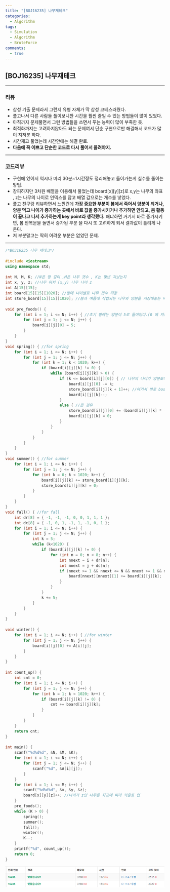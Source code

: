 ```yaml
---
title: "[BOJ16235] 나무재테크"
categories:
  - Algorithm
tags:
  - Simulation
  - Algorithm
  - BruteForce
comments:
  - true
---
```


## [BOJ16235] 나무재테크
---

### 리뷰
* 삼성 기출 문제라서 그런지 유형 자체가 딱 삼성 코테스러웠다.
* 풀고나서 다른 사람들 풀이보니깐 시간을 훨씬 줄일 수 있는 방법들이 많이 있었다.
* 아직까지 문제풀면서 그런 방법들을 쓰면서 푸는 능력이 많이 부족한 듯.
* 최적화까지는 고려하지않아도 되는 문제여서 단순 구현으로만 해결해서 코드가 많이 지저분
하다.
* 시간재고 풀었는데 시간안에는 해결 완료.
* __다음에 꼭 이쁘고 단순한 코드로 다시 풀어서 올려야지.__

---
### 코드리뷰
* 구현에 있어서 역시나 미리 30분~1시간정도 정리해놓고 들어가는게 실수를 줄이는 방법.
* 창피하지만 3차원 배열을 이용해서 풀었는데 board[x][y][z]로 x,y는 나무의 좌표 , z는
나무의 나이로 인덱스를 잡고 배열 값으로는 개수를 넣었다.
* 풀고 친구랑 리뷰하면서 느낀건데 __가장 중요한 부분이 봄에서 죽어서 양분이 되거나, 양분
먹고 나이가 증가하는 곳에서 바로 값을 증가시키거나 추가하면 안되고, 봄 활동이 끝나고 나서
추가하는게 key point라 생각했다.__ 왜냐하면 거기서 바로 증가시키면, 봄 반복문을 돌면서 증가된 부분
을 다시 또 고려하게 되서 결과값이 틀리게 나온다.
* 저 부분말고는 딱히 어려운 부분은 없었던 문제.
---

```cpp
/*BOJ16235 나무 제테크*/

#include <iostream>
using namespace std;

int N, M, K; //N은 땅 길이 ,M은 나무 갯수 , K는 몇년 지났는지
int x, y, z; //나무 위치 (x,y) 나무 나이 z
int A[15][15];
int board[15][15][1020]; //땅에 나이별로 나무 갯수 저장
int store_board[15][15][1020]; //봄과 여름에 작업되는 나무와 양분을 저장해놓는 배열

void pre_foods() {
	for (int i = 1; i <= N; i++) { //초기 땅에는 양분이 5로 들어있다.(0 에 저장)
		for (int j = 1; j <= N; j++) {
			board[i][j][0] = 5;
		}
	}
}
void spring() { //for spring
	for (int i = 1; i <= N; i++) {
		for (int j = 1; j <= N; j++) {
			for (int k = 1; k < 1020; k++) {
				if (board[i][j][k] != 0) {
					while (board[i][j][k] > 0) {
						if (k <= board[i][j][0]) { // 나무의 나이가 양분보다 작은 경우
							board[i][j][0] -= k;
							store_board[i][j][k + 1]++; //여기서 바로 board를 올리면, 반복문 돌면서 또 보게되서
							board[i][j][k]--;
						}
						else { //큰 경우
							store_board[i][j][0] += (board[i][j][k] * (k / 2)); //위에와 같은 이유
							board[i][j][k] = 0;
						}
					}
				}
			}
		}
	}
}
void summer() { //for summer
	for (int i = 1; i <= N; i++) {
		for (int j = 1; j <= N; j++) {
			for (int k = 0; k < 1020; k++) {
				board[i][j][k] += store_board[i][j][k];
				store_board[i][j][k] = 0;
			}
		}
	}
}
void fall() { //for fall
	int dr[8] = { -1, -1, -1, 0, 0, 1, 1, 1 };
	int dc[8] = { -1, 0, 1, -1, 1, -1, 0, 1 };
	for (int i = 1; i <= N; i++) {
		for (int j = 1; j <= N; j++) {
			int k = 5;
			while (k<1020) {
				if (board[i][j][k] != 0) {
					for (int n = 0; n < 8; n++) {
						int nnext = i + dr[n];
						int mnext = j + dc[n];
						if (nnext >= 1 && nnext <= N && mnext >= 1 && mnext <= N) {
							board[nnext][mnext][1] += board[i][j][k];
						}
					}
				}
				k += 5;
			}
		}
	}
}

void winter() {
	for (int i = 1; i <= N; i++) { //for winter
		for (int j = 1; j <= N; j++) {
			board[i][j][0] += A[i][j];
		}
	}
}

int count_up() {
	int cnt = 0;
	for (int i = 1; i <= N; i++) {
		for (int j = 1; j <= N; j++) {
			for (int k = 1; k < 1020; k++) {
				if (board[i][j][k] != 0) {
					cnt += board[i][j][k];
				}
			}
		}
	}
	return cnt;
}

int main() {
	scanf("%d%d%d", &N, &M, &K);
	for (int i = 1; i <= N; i++) {
		for (int j = 1; j <= N; j++) {
			scanf("%d", &A[i][j]);
		}
	}
	for (int i = 1; i <= M; i++) {
		scanf("%d%d%d", &x, &y, &z);
		board[x][y][z]++; //나이가 z인 나무를 좌표에 따라 카운트 업
	}
	pre_foods();
	while (K > 0) {
		spring();
		summer();
		fall();
		winter();
		K--;
	}
	printf("%d", count_up());
	return 0;
}
```
![](/assets/img/Algorithm/BOJ16235.png)

